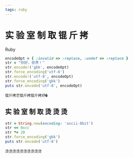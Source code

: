 ```yaml
---
tags: ruby
---
```


# 实 验 室 制 取 锟 斤 拷

Ruby

```ruby
encodeOpt = { :invalid => :replace, :undef => :replace }
str = "你好，世界！"
str.encode!('gbk', encodeOpt)
str.force_encoding('utf-8')
str.encode!('utf-8', encodeOpt)
str.force_encoding('gbk')
puts str.encode('utf-8', encodeOpt)
```


```
锟斤拷茫锟斤拷锟斤拷纾�
```

## 实 验 室 制 取 烫 烫 烫

```ruby
str = String.new(encoding: 'ascii-8bit')
str << 0xcc
str *= 20
str.force_encoding('gbk')
puts str.encode('utf-8')
```

```
烫烫烫烫烫烫烫烫烫烫
```
